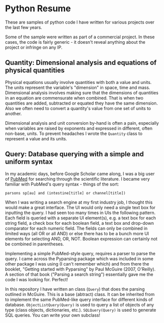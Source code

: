 # Python Resume
These are samples of python code I have written for various projects over the last few years.

Some of the sample were written as part of a commercial project. In these cases, the code
is fairly generic - it doesn't reveal anything about the project or infringe on any IP.

## Quantity: Dimensional analysis and equations of physical quantities

Physical equations usually involve quantities with both a value and units. The units represent the variable's
"dimension" in space, time and mass. Dimensional analysis involves making sure that the dimensions of quantities 
in an equation are commensurate when combined. That is when two quantities are added, subtracted or equated 
they have the same dimension. Also we often need to convert a quantity's value from one set of units to another.

Dimensional analysis and unit conversion by-hand is often a pain, especially when variables are raised 
by exponents and expressed in different, often non-base, units. To prevent headaches I wrote the `Quantity` class 
to represent a value and its units.

## Query: Database querying with a simple and uniform syntax

In my academic days, before Google Scholar came along, I was a big user of [PubMed](https://pubmed.ncbi.nlm.nih.gov/) 
for searching through the scientific literature. I became very familiar with PubMed's query syntax - things of the sort:

``` parsons sp[au] and (intestine[title] or channel[title]) ```

When I was writing a search engine at my first industry job, I thought this would make a great interface. The UI would 
only need a single text box for inputting the query. I had seen too many times in UIs the following pattern. Each field 
is queried with a separate UI element(s), e.g. a text box for each string field, a check box for each boolean field, 
a text box and drop-down comparator for each numeric field. The fields can only be combined in limited ways 
(all OR or all AND) or else there has to be a bunch more UI elements for selecting AND, OR, NOT. Boolean expression can 
certainly not be combined in parentheses.

Implementing a simple PubMed-style query, requires a parser to parse the query. I came across the Pyparsing package 
which was included in some other package I was using (I can't remember which) and from there the booklet, "Getting 
started with Pyparsing" by Paul McGuire (2007, O'Reilly). A section of that book ("Parsing a search string") essentially 
gave me the code I was looking for. Perfect!

In this repository I have written an class (`Query`) that does the parsing outlined in McGuire. This is a base 
(abtract) class. It can be inherited from to implement the same PubMed-like query interface for different kinds 
of database. `ObjectListQuery(Query)` is used to query a list of objects of any type (class objects, 
dictionaries, etc.). `SQLQuery(Query)` is used to generate SQL queries. You can write your own subclass!

